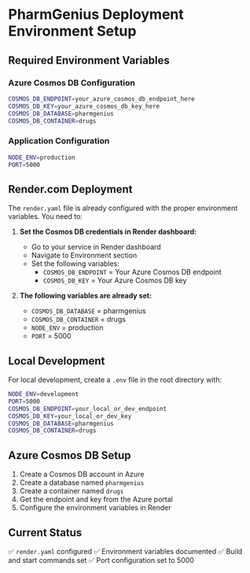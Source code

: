 # PharmGenius Deployment Environment Setup

## Required Environment Variables

### Azure Cosmos DB Configuration
```bash
COSMOS_DB_ENDPOINT=your_azure_cosmos_db_endpoint_here
COSMOS_DB_KEY=your_azure_cosmos_db_key_here
COSMOS_DB_DATABASE=pharmgenius
COSMOS_DB_CONTAINER=drugs
```

### Application Configuration
```bash
NODE_ENV=production
PORT=5000
```

## Render.com Deployment

The `render.yaml` file is already configured with the proper environment variables. You need to:

1. **Set the Cosmos DB credentials in Render dashboard:**
   - Go to your service in Render dashboard
   - Navigate to Environment section
   - Set the following variables:
     - `COSMOS_DB_ENDPOINT` = Your Azure Cosmos DB endpoint
     - `COSMOS_DB_KEY` = Your Azure Cosmos DB key

2. **The following variables are already set:**
   - `COSMOS_DB_DATABASE` = pharmgenius
   - `COSMOS_DB_CONTAINER` = drugs
   - `NODE_ENV` = production
   - `PORT` = 5000

## Local Development

For local development, create a `.env` file in the root directory with:

```bash
NODE_ENV=development
PORT=5000
COSMOS_DB_ENDPOINT=your_local_or_dev_endpoint
COSMOS_DB_KEY=your_local_or_dev_key
COSMOS_DB_DATABASE=pharmgenius
COSMOS_DB_CONTAINER=drugs
```

## Azure Cosmos DB Setup

1. Create a Cosmos DB account in Azure
2. Create a database named `pharmgenius`
3. Create a container named `drugs`
4. Get the endpoint and key from the Azure portal
5. Configure the environment variables in Render

## Current Status

✅ `render.yaml` configured
✅ Environment variables documented
✅ Build and start commands set
✅ Port configuration set to 5000 